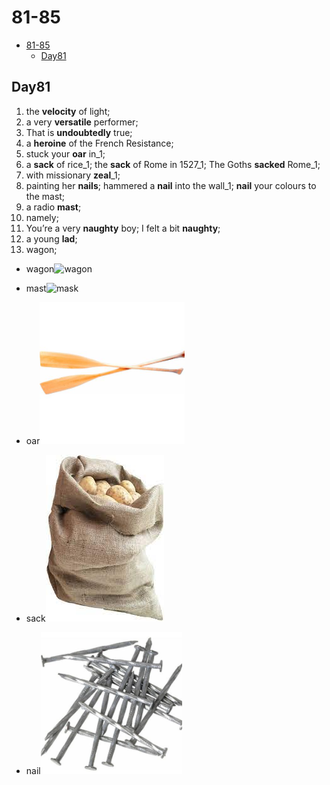 # 81-85

- [81-85](#81-85)
  - [Day81](#day81)

## Day81

1. the **velocity** of light;
2. a very **versatile** performer;
3. That is **undoubtedly** true;
4. a **heroine** of the French Resistance;
5. stuck your **oar** in_1;
6. a **sack** of rice_1; the **sack** of Rome in 1527_1; The Goths **sacked** Rome_1;
7. with missionary **zeal**_1;
8. painting her **nails**; hammered a **nail** into the wall_1; **nail** your colours to the mast;
9. a radio **mast**;
10. namely;
11. You’re a very **naughty** boy; I felt a bit **naughty**;
12. a young **lad**;
13. wagon;

- wagon![wagon](https://encrypted-tbn0.gstatic.com/images?q=tbn:ANd9GcTBBo-lzA2wo3BRjDe-IcaUUKCt91Ew3KjGeA&usqp=CAU "wagon")

- mast![mask](https://upload.wikimedia.org/wikipedia/commons/thumb/c/c2/Masthead_%28PSF%29.png/1200px-Masthead_%28PSF%29.png)

- oar![oar](https://raw.githubusercontent.com/Logible/Image/main/note_image/20220808015211.png)

- sack![sack](https://raw.githubusercontent.com/Logible/Image/main/note_image/20220808015453.png)

- nail![nail](https://raw.githubusercontent.com/Logible/Image/main/note_image/20220808020757.png)
